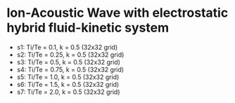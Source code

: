 # Ion-Acoustic Wave with electrostatic hybrid fluid-kinetic system

- s1: Ti/Te = 0.1, k = 0.5 (32x32 grid)
- s2: Ti/Te = 0.25, k = 0.5 (32x32 grid)
- s3: Ti/Te = 0.5, k = 0.5 (32x32 grid)
- s4: Ti/Te = 0.75, k = 0.5 (32x32 grid)
- s5: Ti/Te = 1.0, k = 0.5 (32x32 grid)
- s6: Ti/Te = 1.5, k = 0.5 (32x32 grid)
- s7: Ti/Te = 2.0, k = 0.5 (32x32 grid)
